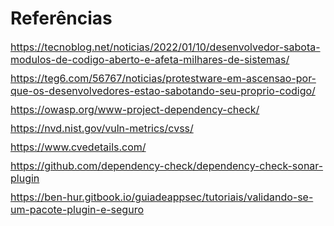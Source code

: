 # Referências

<div style="font-size: 16px;margin-bottom: 10px">
    <a href="https://tecnoblog.net/noticias/2022/01/10/desenvolvedor-sabota-modulos-de-codigo-aberto-e-afeta-milhares-de-sistemas/">https://tecnoblog.net/noticias/2022/01/10/desenvolvedor-sabota-modulos-de-codigo-aberto-e-afeta-milhares-de-sistemas/</a>
</div>
<div style="font-size: 16px;margin-bottom: 10px">
    <a href="https://teg6.com/56767/noticias/protestware-em-ascensao-por-que-os-desenvolvedores-estao-sabotando-seu-proprio-codigo/">https://teg6.com/56767/noticias/protestware-em-ascensao-por-que-os-desenvolvedores-estao-sabotando-seu-proprio-codigo/</a>
</div>

<div style="font-size: 16px;margin-bottom: 10px">
    <a href="https://owasp.org/www-project-dependency-check/">https://owasp.org/www-project-dependency-check/</a>
</div>

<div style="font-size: 16px;margin-bottom: 10px">
    <a href="https://nvd.nist.gov/vuln-metrics/cvss/">https://nvd.nist.gov/vuln-metrics/cvss/</a>
</div>

<div style="font-size: 16px;margin-bottom: 10px">
    <a href="https://www.cvedetails.com/">https://www.cvedetails.com/</a>
</div>

<div style="font-size: 16px;margin-bottom: 10px">
    <a href="https://github.com/dependency-check/dependency-check-sonar-plugin">https://github.com/dependency-check/dependency-check-sonar-plugin</a>
</div>

<div style="font-size: 16px;margin-bottom: 10px">
    <a href="https://ben-hur.gitbook.io/guiadeappsec/tutoriais/validando-se-um-pacote-plugin-e-seguro">https://ben-hur.gitbook.io/guiadeappsec/tutoriais/validando-se-um-pacote-plugin-e-seguro</a>
</div>